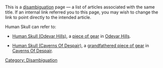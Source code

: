 This is a [disambiguation](:Category:_Disambiguation.md "wikilink") page
— a list of articles associated with the same title. If an internal link
referred you to this page, you may wish to change the link to point
directly to the intended article.

Human Skull can refer to:

-   [Human Skull (Odevar Hills)](Human_Skull_(Odevar_Hills) "wikilink"),
    a [piece of gear](:Category:Throwing_Weapons.md "wikilink") in
    [Odevar Hills](:Category:_Odevar_Hills.md "wikilink").

<!-- -->

-   [Human Skull (Caverns Of
    Despair)](Human_Skull_(Caverns_Of_Despair) "wikilink"), a
    [grandfathered piece of
    gear](:Category:Grandfathered_Gear.md "wikilink") in [Caverns Of
    Despair](:Category:_Caverns_Of_Despair.md "wikilink").

[Category: Disambiguation](Category:_Disambiguation "wikilink")
